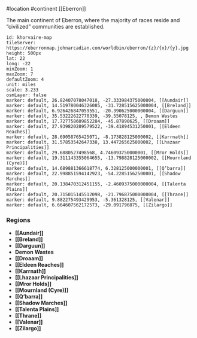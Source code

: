  #location #continent [[Eberron]]

The main continent of Eberron, where the majority of races reside and “civilized” communities are established.

```leaflet
id: khorvaire-map
tileServer: https://eberronmap.johnarcadian.com/worldbin/eberron/{z}/{x}/{y}.jpg
height: 500px
lat: 22
long: -22
minZoom: 1
maxZoom: 7
defaultZoom: 4
unit: miles
scale: 3.233
osmLayer: false
marker: default, 26.82407078047018, -27.333984375000004, [[Aundair]]
marker: default, 14.519780046326085, -31.728515625000004, [[Breland]]
marker: default, 6.926426847059551, -20.390625000000004, [[Darguun]]
marker: default, 35.53222622770339, -39.55078125, , Demon Wastes
marker: default, 17.727758609852284, -45.87890625, [[Droaam]]
marker: default, 27.939820289579522, -39.41894531250001, [[Eldeen Reaches]]
marker: default, 28.69058765425071, -8.173828125000002, [[Karrnath]]
marker: default, 31.57853542647338, 13.447265625000002, [[Lhazaar Principalities]]
marker: default, 29.6880527498568, 4.746093750000001, [[Mror Holds]]
marker: default, 19.311143355064655, -13.798828125000002, [[Mournland (Cyre)]]
marker: default, 14.689881366618774, 6.328125000000001, [[Q’barra]]
marker: default, 22.998851594142923, -54.22851562500001, [[Shadow Marches]]
marker: default, 20.138470312451155, -2.4609375000000004, [[Talenta Plains]]
marker: default, 20.715015145512098, -21.796875000000004, [[Thrane]]
marker: default, 9.882275493429953, -5.361328125, [[Valenar]]
marker: default, 6.664607562172573, -29.091796875, [[Zilargo]]
```

### Regions

* **[[Aundair]]**
* **[[Breland]]**
* **[[Darguun]]**
* **Demon Wastes**
* **[[Droaam]]**
* **[[Eldeen Reaches]]**
* **[[Karrnath]]**
* **[[Lhazaar Principalities]]**
* **[[Mror Holds]]**
* **[[Mournland (Cyre)]]**
* **[[Q’barra]]**
* **[[Shadow Marches]]**
* **[[Talenta Plains]]**
* **[[Thrane]]**
* **[[Valenar]]**
* **[[Zilargo]]**
